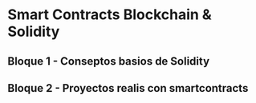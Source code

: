 # Smart Contracts Blockchain & Solidity

## Bloque 1 - Conseptos basios de Solidity

## Bloque 2 - Proyectos realis con smartcontracts

